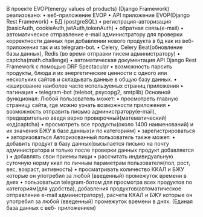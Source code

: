 В проекте EVOP(energy values of products) (Django Framework) реализовано:
    • веб-приложение EVOP
    • API приложение EVOP(Django Rest Framework)
    • БД (postgreSQL)
    • регистрация-авторизация (basicAuth, cookieAuth,jwtAuth,tokenAuth)
    • обратная связь(e-mail)
    • автоматическое отправление e-mail администратору для проверки корректности данных при добавлении нового продукта 
в бд как из веб-приложения так и из telegram-bot.
    • Celery, Celery Beat(обновление базы данных), Redis (во время отправки писем администратору)
    • captcha(math.challenge)
    • автоматическая документация API Django Rest Framework с помощью DRF Spectacular
    • возможность парсить продукты, блюда и их энергетические ценности с одного или нескольких сайтов и складывать
данные в общую базу данных.
    • кэширование наиболее часто используемыx страниц приложения
    • пагинация
    • telegram-bot (telebot, psycopg2, smtplib)
Основной функционал:
Любой пользователь может:
    • просмотреть главную страницу сайта, где можно узнать возможности приложения 
    • возможность отправить письмо администратору(e-mail), предварительно введя верно проверочный(математический) 
код(captcha)
    • просмотреть все продукты(около 1400 наименований) и их значения  БЖУ в базе данных(и по категориям)
    • зарегистрироваться 
    • авторизоваться
             Авторизованный пользователь также может:
    • добавить продукт в базу данных(высылается письмо на почту администратора и только после проверки данных продукт
добавляется )
    • добавлять свои приемы пищи
    • рассчитать индивидуальную суточную норму ккал по личным параметрам пользователя(пол, рост, вес, 
возраст, активность)
    • просматривать количество ККАЛ и БЖУ которые он употребил за любой (введенный) промежуток времени в днях
    • пользоваться telegram-ботом для просмотра всех продуктов по категориям(для удобства),
добавления продуктов(автоматическое отправление e-mail администратору), 
расчета  ККАЛ и БЖУ которые он употребил за любой (введенный) промежуток времени в днях.
(Единая  база данных c веб- приложением)